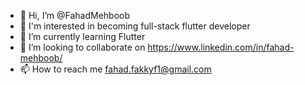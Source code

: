 - 👋 Hi, I’m @FahadMehboob
- 👀 I'm interested in becoming full-stack flutter developer
- 🌱 I’m currently learning Flutter
- 💞️ I’m looking to collaborate on https://www.linkedin.com/in/fahad-mehboob/
- 📫 How to reach me fahad.fakkyf1@gmail.com

<!---
FahadMehboob/FahadMehboob is a ✨ special ✨ repository because its `README.md` (this file) appears on your GitHub profile.
You can click the Preview link to take a look at your changes.
--->

